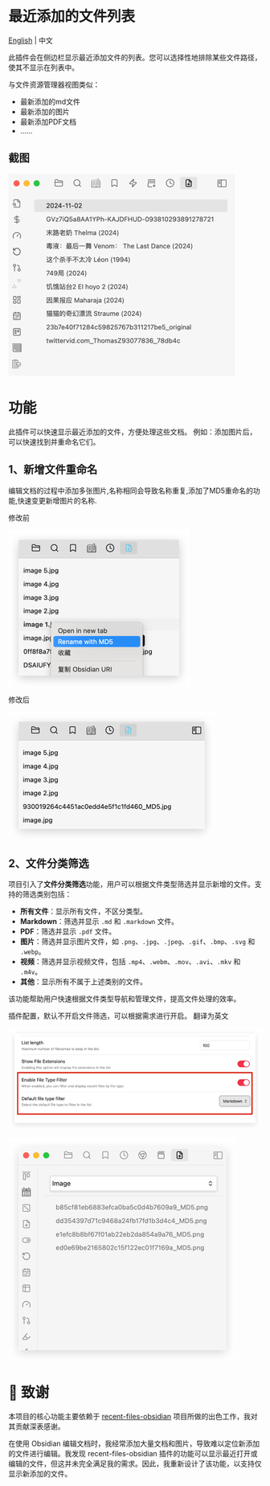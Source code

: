 # 最近添加的文件列表

[English](./README.md) | 中文

此插件会在侧边栏显示最近添加文件的列表。您可以选择性地排除某些文件路径，使其不显示在列表中。

与文件资源管理器视图类似：

- 最新添加的md文件
- 最新添加的图片
- 最新添加PDF文档
- ......

## 截图

![sidebar-1](./resources/screenshots/sidebar-1.png)


# 功能 

此插件可以快速显示最近添加的文件，方便处理这些文档。
例如：添加图片后，可以快速找到并重命名它们。

## 1、新增文件重命名

编辑文档的过程中添加多张图片,名称相同会导致名称重复,添加了MD5重命名的功能,快速变更新增图片的名称.

修改前

![](./resources/screenshots/img-IUASUDF-98234723894-001.png)

修改后

![](./resources/screenshots/img-IUASUDF-98234723894-002.png)



## 2、文件分类筛选

项目引入了**文件分类筛选**功能，用户可以根据文件类型筛选并显示新增的文件。支持的筛选类别包括：

- **所有文件**：显示所有文件，不区分类型。
- **Markdown**：筛选并显示 `.md` 和 `.markdown` 文件。
- **PDF**：筛选并显示 `.pdf` 文件。
- **图片**：筛选并显示图片文件，如 `.png`、`.jpg`、`.jpeg`、`.gif`、`.bmp`、`.svg` 和 `.webp`。
- **视频**：筛选并显示视频文件，包括 `.mp4`、`.webm`、`.mov`、`.avi`、`.mkv` 和 `.m4v`。
- **其他**：显示所有不属于上述类别的文件。

该功能帮助用户快速根据文件类型导航和管理文件，提高文件处理的效率。



插件配置，默认不开启文件筛选，可以根据需求进行开启。 翻译为英文

![](./resources/screenshots/img-239742839-KASUHFUIAS-98123-AUSF.png)

![](./resources/screenshots/img-23947324-AISUFYASI-2923-AS-12312.png)










# 🙏 致谢

本项目的核心功能主要依赖于 [recent-files-obsidian](https://github.com/tgrosinger/recent-files-obsidian) 项目所做的出色工作，我对其贡献深表感谢。

在使用 Obsidian 编辑文档时，我经常添加大量文档和图片，导致难以定位新添加的文件进行编辑。我发现 recent-files-obsidian 插件的功能可以显示最近打开或编辑的文件，但这并未完全满足我的需求。因此，我重新设计了该功能，以支持仅显示新添加的文件。
